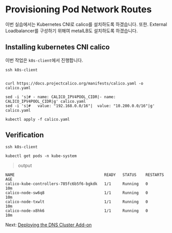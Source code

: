 # Provisioning Pod Network Routes

이번 실습에서는 Kubernetes CNI로 calico를 설치하도록 하겠습니다. 또한. External Loadbalancer를 구성하기 위해여 metalLB도 설치하도록 하겠습니다.

## Installing kubernetes CNI calico

이번 작업은 `k8s-client`에서 진행합니다. 

```
ssh k8s-client
```


```

curl https://docs.projectcalico.org/manifests/calico.yaml -o calico.yaml

sed -i 's|# - name: CALICO_IPV4POOL_CIDR|- name: CALICO_IPV4POOL_CIDR|g' calico.yaml
sed -i 's|#   value: "192.168.0.0/16"|  value: "10.200.0.0/16"|g' calico.yaml

kubectl apply -f calico.yaml
```

## Verification

```
ssh k8s-client
```

```
kubectl get pods -n kube-system

```

> output

```
NAME                                       READY   STATUS    RESTARTS   AGE
calico-kube-controllers-785fc6b5f6-bgkdk   1/1     Running   0          10m
calico-node-sw6q8                          1/1     Running   0          10m
calico-node-txwlt                          1/1     Running   0          10m
calico-node-x8hk6                          1/1     Running   0          10m
```

Next: [Deploying the DNS Cluster Add-on](12-dns-addon.md)
